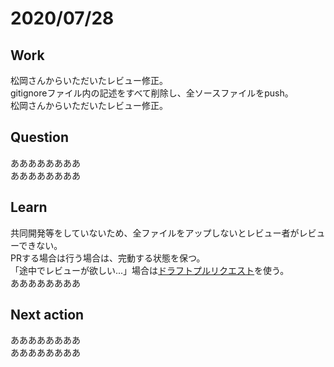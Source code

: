 # 2020/07/28

## Work  
松岡さんからいただいたレビュー修正。  
gitignoreファイル内の記述をすべて削除し、全ソースファイルをpush。  
松岡さんからいただいたレビュー修正。  


## Question  
ああああああああ  
ああああああああ  

## Learn  
共同開発等をしていないため、全ファイルをアップしないとレビュー者がレビューできない。  
PRする場合は行う場合は、完動する状態を保つ。  
「途中でレビューが欲しい...」場合は[ドラフトプルリクエスト](https://qiita.com/ikemura23/items/d0734e7ba1cc33b401fe)を使う。  
ああああああああ  

## Next action  
ああああああああ  
ああああああああ  
